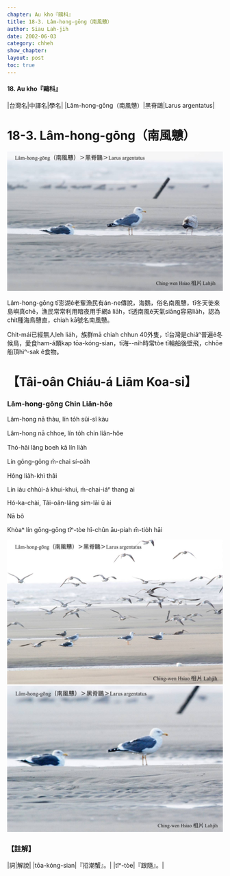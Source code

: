 ```yaml
---
chapter: Au kho『鷗科』
title: 18-3. Lâm-hong-gōng（南風戇）
author: Siau Lah-jih
date: 2002-06-03
category: chheh
show_chapter: 
layout: post
toc: true
---
```


#### 18. Au kho『鷗科』


|台灣名|中譯名|學名|
|Lâm-hong-gōng（南風戇）|黑脊鷗|Larus argentatus|


# 18-3. Lâm-hong-gōng（南風戇）


![](../too5/18/18-3-1.Lâm-hong-gōng.jpg)


Lâm-hong-gōng tī澎湖ê老輩漁民有án-ne傳說，海鵝，俗名南風戇，tī冬天徙來島嶼真chē，漁民常常利用暗夜用手網á lia̍h，tī透南風ê天氣siāng容易lia̍h，認為chit種海鳥戇直，chiah kā號名南風戇。

Chit-mái已經無人leh lia̍h，族群mā chiah chhun 40外隻，tī台灣是chiâⁿ普遍ê冬候鳥，愛食ham-á類kap  tōa-kóng-sian，tī海--ni̍h時常tòe tī輪船後壁飛，chhōe船頂hìⁿ-sak ê食物。


# 【Tâi-oân Chiáu-á Liām Koa-si】

### **Lâm-hong-gōng Chin Liân-hôe**

Lâm-hong nā thàu, lín to̍h sûi-sî kàu

Lâm-hong nā chhoe, lín to̍h chin liân-hôe

Thó-hâi lâng boeh kā lín lia̍h

Lín gōng-gōng m̄-chai sí-oa̍h

Hông lia̍h-khì thâi

Lín iáu chhùi-á khui-khui, m̄-chai-iáⁿ thang ai

Hó-ka-chài, Tâi-oân-lâng sim-lāi ū ài

Nā bô

Khòaⁿ lín gōng-gōng tîⁿ-tòe hî-chûn āu-piah m̄-tio̍h hāi


![](../too5/18/18-3-3.Lâm-hong-gōng.jpg)
![](../too5/18/18-3-2.Lâm-hong-gōng.jpg)



### 【註解】

|詞|解說|
|tōa-kóng-sian|『招潮蟹』。|
|tîⁿ-tòe|『跟隨』。|

